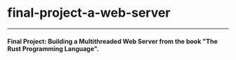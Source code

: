 # final-project-a-web-server

---

#### Final Project: Building a Multithreaded Web Server from the book "The Rust Programming Language".
